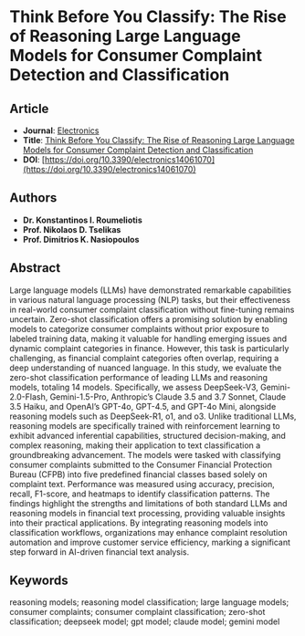 # Think Before You Classify: The Rise of Reasoning Large Language Models for Consumer Complaint Detection and Classification

## Article
* **Journal**: [Electronics](https://www.mdpi.com/journal/electronics)
* **Title**: [Think Before You Classify: The Rise of Reasoning Large Language Models for Consumer Complaint Detection and Classification](https://www.mdpi.com/2079-9292/14/6/1070)
* **DOI**: [https://doi.org/10.3390/electronics14061070](https://doi.org/10.3390/electronics14061070)

## Authors
* **Dr. Konstantinos I. Roumeliotis**
* **Prof. Nikolaos D. Tselikas**
* **Prof. Dimitrios K. Nasiopoulos**

## Abstract
Large language models (LLMs) have demonstrated remarkable capabilities in various natural language processing (NLP) tasks, but their effectiveness in real-world consumer complaint classification without fine-tuning remains uncertain. Zero-shot classification offers a promising solution by enabling models to categorize consumer complaints without prior exposure to labeled training data, making it valuable for handling emerging issues and dynamic complaint categories in finance. However, this task is particularly challenging, as financial complaint categories often overlap, requiring a deep understanding of nuanced language. In this study, we evaluate the zero-shot classification performance of leading LLMs and reasoning models, totaling 14 models. Specifically, we assess DeepSeek-V3, Gemini-2.0-Flash, Gemini-1.5-Pro, Anthropic’s Claude 3.5 and 3.7 Sonnet, Claude 3.5 Haiku, and OpenAI’s GPT-4o, GPT-4.5, and GPT-4o Mini, alongside reasoning models such as DeepSeek-R1, o1, and o3. Unlike traditional LLMs, reasoning models are specifically trained with reinforcement learning to exhibit advanced inferential capabilities, structured decision-making, and complex reasoning, making their application to text classification a groundbreaking advancement. The models were tasked with classifying consumer complaints submitted to the Consumer Financial Protection Bureau (CFPB) into five predefined financial classes based solely on complaint text. Performance was measured using accuracy, precision, recall, F1-score, and heatmaps to identify classification patterns. The findings highlight the strengths and limitations of both standard LLMs and reasoning models in financial text processing, providing valuable insights into their practical applications. By integrating reasoning models into classification workflows, organizations may enhance complaint resolution automation and improve customer service efficiency, marking a significant step forward in AI-driven financial text analysis.

## Keywords
reasoning models; reasoning model classification; large language models; consumer complaints; consumer complaint classification; zero-shot classification; deepseek model; gpt model; claude model; gemini model
